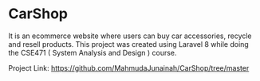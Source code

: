 # CarShop
It is an ecommerce website where users can buy car accessories, recycle and resell products. This project was created using Laravel 8 while doing the CSE471 ( System Analysis and Design ) course.

Project Link: https://github.com/MahmudaJunainah/CarShop/tree/master
